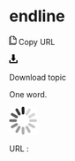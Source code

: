 # endline

![Copy URL](media/endline/Copy.png)
Copy URL

![Download](media/endline/Download.png)

Download topic

One word.

![In progress](media/endline/activity-large.gif)

URL :
